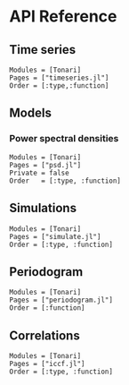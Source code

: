 # API Reference

## Time series

```@autodocs
Modules = [Tonari]
Pages = ["timeseries.jl"]
Order = [:type,:function]
```

## Models

### Power spectral densities

```@autodocs
Modules = [Tonari]
Pages = ["psd.jl"]
Private = false
Order   = [:type, :function]
```

## Simulations

```@autodocs
Modules = [Tonari]
Pages = ["simulate.jl"]
Order = [:type, :function]
```


## Periodogram

```@autodocs
Modules = [Tonari]
Pages = ["periodogram.jl"]
Order = [:function]
```

## Correlations

```@autodocs
Modules = [Tonari]
Pages = ["iccf.jl"]
Order = [:type, :function]
```
